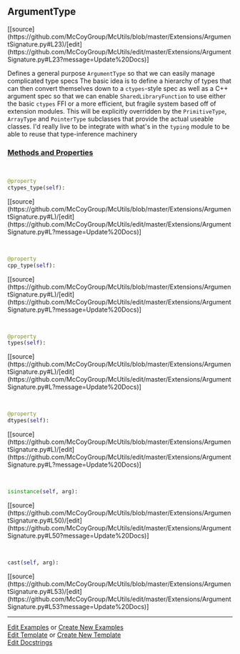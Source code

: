 ## <a id="McUtils.Extensions.ArgumentSignature.ArgumentType">ArgumentType</a> 
<div class="docs-source-link" markdown="1">
[[source](https://github.com/McCoyGroup/McUtils/blob/master/Extensions/ArgumentSignature.py#L23)/[edit](https://github.com/McCoyGroup/McUtils/edit/master/Extensions/ArgumentSignature.py#L23?message=Update%20Docs)]
</div>

Defines a general purpose `ArgumentType` so that we can easily manage complicated type specs
The basic idea is to define a hierarchy of types that can then convert themselves down to
a `ctypes`-style spec as well as a C++ argument spec so that we can enable `SharedLibraryFunction`
to use either the basic `ctypes` FFI or a more efficient, but fragile system based off of extension modules.
This will be explicitly overridden by the `PrimitiveType`, `ArrayType` and `PointerType` subclasses that provide
the actual useable classes.
I'd really live to be integrate with what's in the `typing` module to be able to reuse that type-inference machinery

<div class="collapsible-section">
 <div class="collapsible-section collapsible-section-header" markdown="1">
 
### <a class="collapse-link" data-toggle="collapse" href="#methods">Methods and Properties</a> <a class="float-right" data-toggle="collapse" href="#methods"><i class="fa fa-chevron-down"></i></a>

 </div>
 <div class="collapsible-section collapsible-section-body collapse" id="methods" markdown="1">

<a id="McUtils.Extensions.ArgumentSignature.ArgumentType.ctypes_type" class="docs-object-method">&nbsp;</a> 
```python
@property
ctypes_type(self): 
```
<div class="docs-source-link" markdown="1">
[[source](https://github.com/McCoyGroup/McUtils/blob/master/Extensions/ArgumentSignature.py#L)/[edit](https://github.com/McCoyGroup/McUtils/edit/master/Extensions/ArgumentSignature.py#L?message=Update%20Docs)]
</div>

<a id="McUtils.Extensions.ArgumentSignature.ArgumentType.cpp_type" class="docs-object-method">&nbsp;</a> 
```python
@property
cpp_type(self): 
```
<div class="docs-source-link" markdown="1">
[[source](https://github.com/McCoyGroup/McUtils/blob/master/Extensions/ArgumentSignature.py#L)/[edit](https://github.com/McCoyGroup/McUtils/edit/master/Extensions/ArgumentSignature.py#L?message=Update%20Docs)]
</div>

<a id="McUtils.Extensions.ArgumentSignature.ArgumentType.types" class="docs-object-method">&nbsp;</a> 
```python
@property
types(self): 
```
<div class="docs-source-link" markdown="1">
[[source](https://github.com/McCoyGroup/McUtils/blob/master/Extensions/ArgumentSignature.py#L)/[edit](https://github.com/McCoyGroup/McUtils/edit/master/Extensions/ArgumentSignature.py#L?message=Update%20Docs)]
</div>

<a id="McUtils.Extensions.ArgumentSignature.ArgumentType.dtypes" class="docs-object-method">&nbsp;</a> 
```python
@property
dtypes(self): 
```
<div class="docs-source-link" markdown="1">
[[source](https://github.com/McCoyGroup/McUtils/blob/master/Extensions/ArgumentSignature.py#L)/[edit](https://github.com/McCoyGroup/McUtils/edit/master/Extensions/ArgumentSignature.py#L?message=Update%20Docs)]
</div>

<a id="McUtils.Extensions.ArgumentSignature.ArgumentType.isinstance" class="docs-object-method">&nbsp;</a> 
```python
isinstance(self, arg): 
```
<div class="docs-source-link" markdown="1">
[[source](https://github.com/McCoyGroup/McUtils/blob/master/Extensions/ArgumentSignature.py#L50)/[edit](https://github.com/McCoyGroup/McUtils/edit/master/Extensions/ArgumentSignature.py#L50?message=Update%20Docs)]
</div>

<a id="McUtils.Extensions.ArgumentSignature.ArgumentType.cast" class="docs-object-method">&nbsp;</a> 
```python
cast(self, arg): 
```
<div class="docs-source-link" markdown="1">
[[source](https://github.com/McCoyGroup/McUtils/blob/master/Extensions/ArgumentSignature.py#L53)/[edit](https://github.com/McCoyGroup/McUtils/edit/master/Extensions/ArgumentSignature.py#L53?message=Update%20Docs)]
</div>

 </div>
</div>




___

[Edit Examples](https://github.com/McCoyGroup/McUtils/edit/gh-pages/ci/examples/McUtils/Extensions/ArgumentSignature/ArgumentType.md) or 
[Create New Examples](https://github.com/McCoyGroup/McUtils/new/gh-pages/?filename=ci/examples/McUtils/Extensions/ArgumentSignature/ArgumentType.md) <br/>
[Edit Template](https://github.com/McCoyGroup/McUtils/edit/gh-pages/ci/docs/McUtils/Extensions/ArgumentSignature/ArgumentType.md) or 
[Create New Template](https://github.com/McCoyGroup/McUtils/new/gh-pages/?filename=ci/docs/templates/McUtils/Extensions/ArgumentSignature/ArgumentType.md) <br/>
[Edit Docstrings](https://github.com/McCoyGroup/McUtils/edit/master/Extensions/ArgumentSignature.py#L23?message=Update%20Docs)